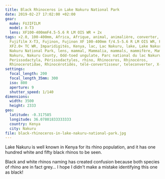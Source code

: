 ```yaml
---
title: Black Rhinoceros in Lake Nakuru National Park
date: 2019-02-27 17:02:00 +02:00
gear:
  make: FUJIFILM
  model: X-T3
  lens: XF100-400mmF4.5-5.6 R LM OIS WR + 2x
tags: ×2.0, 100-400mm, Africa, Afrique, animal, animalière, converter, Fujifilm,
  Fujifilm X-T3, Fujinon, Fujinon XF 100-400mm f/4.5-5.6 R LM OIS WR, Fujinon
  XF2.0× TC WR, Imparidigités, Kenya, lac, Lac Nakuru, lake, Lake Nakuru, Lake
  Nakuru National Park, lens, mammal, Mammalia, mammals, mammifère, Mammifères,
  Nakuru, Nakuru County, Odd-toed ungulate, Parc national du lac Nakuru,
  Perissodactyla, Périssodactyles, rhino, Rhinoceros, Rhinocéros,
  Rhinocerotidae, Rhinocérotidés, télé-convertisseur, teleconverter, X-T3, x2.0
settings:
  focal_length: 200
  focal_length_35mm: 300
  iso: 800
  aperture: 9
  shutter_speed: 1/140
dimensions:
  width: 3500
  height: 2333
geo:
  latitude: -0.317585
  longitude: 36.07801833333333
  country: Kenya
  city: Nakuru
file: black-rhinoceros-in-lake-nakuru-national-park.jpg
---
```


Lake Nakuru is well known in Kenya for its rhino population, and it has one hundred white and fifty black rhinos to be seen.

Black and white rhinos naming has created confusion because both species of rhino are in fact grey… I hope I didn't make a mistake identifying this one as black!
